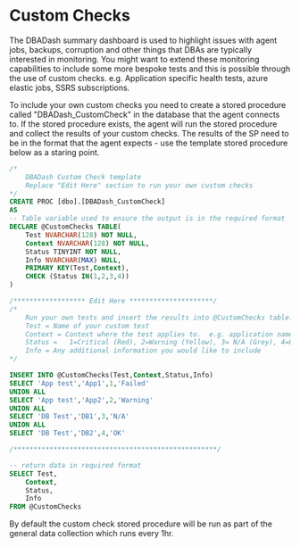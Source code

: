 
# Custom Checks
The DBADash summary dashboard is used to highlight issues with agent jobs, backups, corruption and other things that DBAs are typically interested in monitoring.  You might want to extend these monitoring capabilities to include some more bespoke tests and this is possible through the use of custom checks.  e.g. Application specific health tests, azure elastic jobs, SSRS subscriptions.  

To include your own custom checks you need to create a stored procedure called "DBADash_CustomCheck" in the database that the agent connects to.  If the stored procedure exists, the agent will run the stored procedure and collect the results of your custom checks.  The results of the SP need to be in the format that the agent expects - use the template stored procedure below as a staring point.  

```SQL
/*
	DBADash Custom Check template
	Replace "Edit Here" section to run your own custom checks
*/
CREATE PROC [dbo].[DBADash_CustomCheck]
AS
-- Table variable used to ensure the output is in the required format
DECLARE @CustomChecks TABLE(
	Test NVARCHAR(128) NOT NULL,
	Context NVARCHAR(128) NOT NULL,
	Status TINYINT NOT NULL,
	Info NVARCHAR(MAX) NULL,
	PRIMARY KEY(Test,Context),
	CHECK (Status IN(1,2,3,4))
)

/****************** Edit Here *********************/
/* 
	Run your own tests and insert the results into @CustomChecks table.
	Test = Name of your custom test
	Context = Context where the test applies to.  e.g. application name, job name, database name, server name etc.  
	Status =   1=Critical (Red), 2=Warning (Yellow), 3= N/A (Grey), 4=OK (Green)
	Info = Any additional information you would like to include
*/

INSERT INTO @CustomChecks(Test,Context,Status,Info)
SELECT 'App test','App1',1,'Failed'
UNION ALL
SELECT 'App test','App2',2,'Warning'
UNION ALL
SELECT 'DB Test','DB1',3,'N/A'
UNION ALL
SELECT 'DB Test','DB2',4,'OK'

/***************************************************/

-- return data in required format
SELECT Test,
	Context,
	Status,
	Info
FROM @CustomChecks
```
By default the custom check stored procedure will be run as part of the general data collection which runs every 1hr.